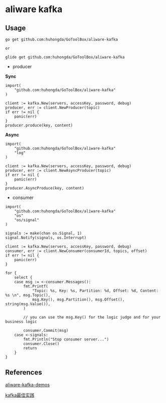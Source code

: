 # aliware kafka

## Usage

```
go get github.com:huhongda/GoToolBox/aliware-kafka

or 

glide get github.com:huhongda/GoToolBox/aliware-kafka
```

* producer


**Sync**

```
import(
    "github.com:huhongda/GoToolBox/aliware-kafka"
)

client := kafka.New(servers, accessKey, password, debug)
producer, err := client.NewProducer(topic)
if err != nil {
    panic(err)
}
producer.produce(key, content)
```


**Async**

```
import(
    "github.com:huhongda/GoToolBox/aliware-kafka"
    "log"
)

client := kafka.New(servers, accessKey, password, debug)
producer, err := client.NewAsyncProducer(topic)
if err != nil {
    panic(err)
}
producer.AsyncProduce(key, content)
```

* consumer
```
import(
    "github.com:huhongda/GoToolBox/aliware-kafka"
    "os"
    "os/signal"
)

signals := make(chan os.Signal, 1)
signal.Notify(signals, os.Interrupt)

client := kafka.New(servers, accessKey, password, debug)
consumer, err := client.NewConsumer(consumerId, topics, offset)
if err != nil {
    panic(err)
}

for {
    select {
    case msg := <-consumer.Messages():
        fmt.Printf(
            "Topic: %s, Key: %s, Partition: %d, Offset: %d, Content: %s \n", msg.Topic(),
            msg.Key(), msg.Partition(), msg.Offset(), string(msg.Value()),
        )
        
        // you can use the msg.Key() for the logic judge and for your business logic
        
        consumer.Commit(msg)
    case <-signals:
        fmt.Println("Stop consumer server...")
        consumer.Close()
        return
    }
}
```

## References

[aliware-kafka-demos](https://github.com/AliwareMQ/aliware-kafka-demos/kafka-go-demo)

[kafka最佳实践](https://help.aliyun.com/document_detail/60691.html?spm=5176.product29530.6.609.FpkKHb)